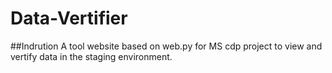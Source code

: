 # Data-Vertifier

##Indrution
A tool website based on web.py for MS cdp project to view and vertify data in the staging environment.

